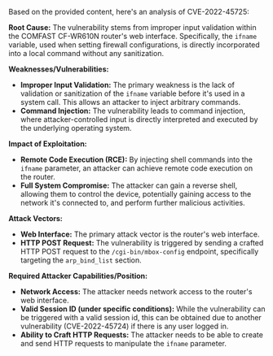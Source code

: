 Based on the provided content, here's an analysis of CVE-2022-45725:

**Root Cause:**
The vulnerability stems from improper input validation within the COMFAST CF-WR610N router's web interface. Specifically, the `ifname` variable, used when setting firewall configurations, is directly incorporated into a local command without any sanitization.

**Weaknesses/Vulnerabilities:**
- **Improper Input Validation:** The primary weakness is the lack of validation or sanitization of the `ifname` variable before it's used in a system call. This allows an attacker to inject arbitrary commands.
- **Command Injection:** The vulnerability leads to command injection, where attacker-controlled input is directly interpreted and executed by the underlying operating system.

**Impact of Exploitation:**
- **Remote Code Execution (RCE):** By injecting shell commands into the `ifname` parameter, an attacker can achieve remote code execution on the router.
- **Full System Compromise:** The attacker can gain a reverse shell, allowing them to control the device, potentially gaining access to the network it's connected to, and perform further malicious activities.

**Attack Vectors:**
- **Web Interface:** The primary attack vector is the router's web interface.
- **HTTP POST Request:** The vulnerability is triggered by sending a crafted HTTP POST request to the `/cgi-bin/mbox-config` endpoint, specifically targeting the `arp_bind_list` section.

**Required Attacker Capabilities/Position:**
- **Network Access:** The attacker needs network access to the router's web interface.
- **Valid Session ID (under specific conditions):** While the vulnerability can be triggered with a valid session id, this can be obtained due to another vulnerability (CVE-2022-45724) if there is any user logged in. 
- **Ability to Craft HTTP Requests:** The attacker needs to be able to create and send HTTP requests to manipulate the `ifname` parameter.